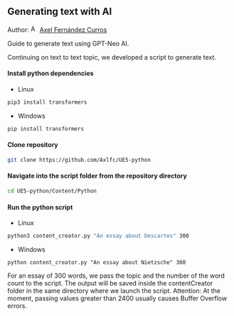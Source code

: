 ## Generating text with AI

Author: [<img src="https://nott-gaming.github.io/assets/images/Axel_agent.png" alt="Axel" width="16" height="16">](https://nott-gaming.github.io/aboutus#AXEL) [Axel Fernández Curros](https://nott-gaming.github.io/aboutus#AXEL)

Guide to generate text using GPT-Neo AI.

Continuing on text to text topic, we developed a script to generate text.

#### Install python dependencies
* Linux
```bash
pip3 install transformers
```
* Windows
```powershell
pip install transformers
```

#### Clone repository
```bash
git clone https://github.com/Axlfc/UE5-python
```

#### Navigate into the script folder from the repository directory
```bash
cd UE5-python/Content/Python
```

#### Run the python script
* Linux
```bash
python3 content_creator.py "An essay about Descartes" 300
```
* Windows
```windows
python content_creator.py "An essay about Nietzsche" 300
```

For an essay of 300 words, we pass the topic and the number of the word count to the script.
The output will be saved inside the contentCreator folder in the same directory where we launch the script.
Attention: At the moment, passing values greater than 2400 usually causes Buffer Overflow errors.